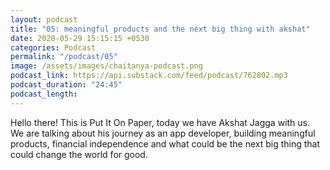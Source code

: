 ```yaml
---
layout: podcast
title: "05: meaningful products and the next big thing with akshat"
date: 2020-05-29 15:15:15 +0530
categories: Podcast
permalink: "/podcast/05"
image: /assets/images/chaitanya-podcast.png
podcast_link: https://api.substack.com/feed/podcast/762802.mp3
podcast_duration: "24:45"
podcast_length:
---
```

Hello there! This is Put It On Paper, today we have Akshat Jagga with us. We are talking about his journey as an app developer, building meaningful products, financial independence and what could be the next big thing that could change the world for good.